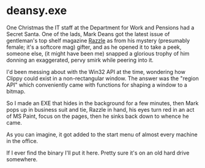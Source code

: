 # deansy.exe

One Christmas the IT staff at the Department for Work and Pensions had a
Secret Santa. One of the lads, Mark Deans got the latest issue of gentleman's
top shelf magazine [Razzle](https://en.wikipedia.org/wiki/Razzle_\(magazine\))
as from his mystery (presumably female; it's a softcore mag) gifter, and as he
opened it to take a peek, someone else, (it might have been me) snapped a
glorious trophy of him donning an exaggerated, pervy smirk while peering into
it.

I'd been messing about with the Win32 API at the time, wondering how Clippy
could exist in a non-rectangular window. The answer was the "region API" which
conveniently came with functions for shaping a window to a bitmap.

So I made an EXE that hides in the background for a few minutes, then Mark pops
up in business suit and tie, Razzle in hand, his eyes turn red in an act of MS
Paint, focus on the pages, then he sinks back down to whence he came.

As you can imagine, it got added to the start menu of almost every machine in
the office.

If I ever find the binary I'll put it here. Pretty sure it's on an old hard
drive somewhere.
